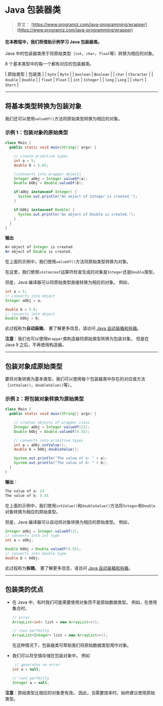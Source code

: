 # Java 包装器类

> 原文： [https://www.programiz.com/java-programming/wrapper](https://www.programiz.com/java-programming/wrapper)

#### 在本教程中，我们将借助示例学习 Java 包装器类。

Java 中的包装器类用于将原始类型（`int`，`char`，`float`等）转换为相应的对象。

8 个基本类型中的每一个都有对应的包装器类。

| 原始类型 | 包装类 |
| `byte` | `Byte` |
| `boolean` | `Boolean` |
| `char` | `Character` |
| `double` | `Double` |
| `float` | `Float` |
| `int` | `Integer` |
| `long` | `Long` |
| `short` | `Short` |

* * *

## 将基本类型转换为包装对象

我们还可以使用`valueOf()`方法将原始类型转换为相应的对象。

### 示例 1：包装对象的原始类型

```java
class Main {
  public static void main(String[] args) {

    // create primitive types
    int a = 5;
    double b = 5.65;

    //converts into wrapper objects
    Integer aObj = Integer.valueOf(a);
    Double bObj = Double.valueOf(b);

    if(aObj instanceof Integer) {
      System.out.println("An object of Integer is created.");
    }

    if(bObj instanceof Double) {
      System.out.println("An object of Double is created.");
    }
  }
} 
```

**输出**

```java
An object of Integer is created.
An object of Double is created. 
```

在上面的示例中，我们使用`valueOf()`方法将原始类型转换为对象。

在这里，我们使用`instanceof`运算符检查生成的对象是`Integer`还是`Double`类型。

但是，Java 编译器可以将原始类型直接转换为相应的对象。 例如，

```java
int a = 5;
// converts into object
Integer aObj = a;

double b = 5.6;
// converts into object
Double bObj = b; 
```

此过程称为**自动装箱**。 要了解更多信息，请访问 [Java 自动装箱和拆箱](/java-programming/autoboxing-unboxing "Java autoboxing and unboxing")。

**注意**：我们也可以使用`Wrapper`类构造器将原始类型转换为包装对象。 但是在 Java 9 之后，不再使用构造器。

* * *

## 包装对象成原始类型

要将对象转换为基本类型，我们可以使用每个包装器类中存在的对应值方法（`intValue()`，`doubleValue()`等）。

### 示例 2：将包装对象转换为原始类型

```java
class Main {
  public static void main(String[] args) {

    // creates objects of wrapper class
    Integer aObj = Integer.valueOf(23);
    Double bObj = Double.valueOf(5.55);

    // converts into primitive types
    int a = aObj.intValue();
    double b = bObj.doubleValue();

    System.out.println("The value of a: " + a);
    System.out.println("The value of b: " + b);
  }
} 
```

**输出**：

```java
The value of a: 23
The value of b: 5.55 
```

在上面的示例中，我们使用`intValue()`和`doubleValue()`方法将`Integer`和`Double`对象转换为相应的原始类型。

但是，Java 编译器可以自动将对象转换为相应的原始类型。 例如，

```java
Integer aObj = Integer.valueOf(2);
// converts into int type
int a = aObj;

Double bObj = Double.valueOf(5.55);
// converts into double type
double b = bObj; 
```

此过程称为**拆箱**。 要了解更多信息，请访问 [Java 自动装箱和拆箱](/java-programming/autoboxing-unboxing "Java autoboxing and unboxing")。

* * *

## 包装类的优点

*   在 Java 中，有时我们可能需要使用对象而不是原始数据类型。 例如，在使用集合时。

    ```java
    // error
    ArrayList<int> list = new ArrayList<>();

    // runs perfectly
    ArrayList<Integer> list = new ArrayList<>();
    ```

    在这种情况下，包装器类可帮助我们将原始数据类型用作对象。
*   我们可以将空值存储在包装对象中。 例如

    ```java
     // generates an error
    int a = null;

    // runs perfectly
    Integer a = null; 
    ```

**注意**：原始类型比相应的对象更有效。 因此，当需要效率时，始终建议使用原始类型。
